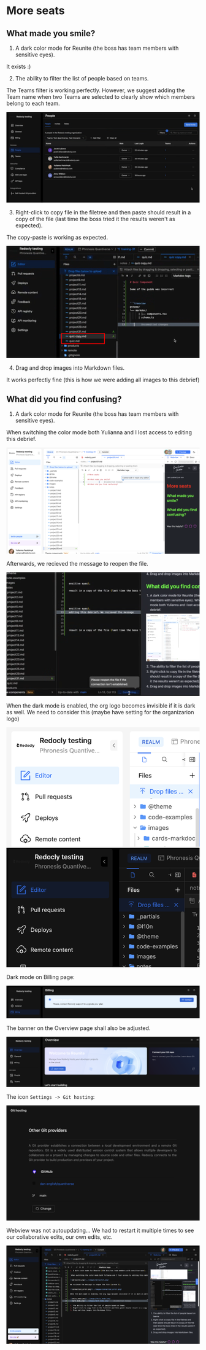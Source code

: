# More seats

## What made you smile?

1. A dark color mode for Reunite (the boss has team members with sensitive eyes).

It exists :) 

2. The ability to filter the list of people based on teams.

The Teams filter is working perfectly. However, we suggest adding the Team name when two Teams are selected to clearly show which members belong to each team.

![teams.png](../images/teams.png)


3. Right-click to copy file in the filetree and then paste should result in a copy of the file (last time the boss tried it the results weren't as expected).

The copy-paste is working as expected.

![copy.png](../images/copy.png)

4. Drag and drop images into Markdown files.

It works perfectly fine (this is how we were adding all images to this debrief)
            
## What did you find confusing?

1. A dark color mode for Reunite (the boss has team members with sensitive eyes).

 When switching the color mode both Yulianna and I lost access to editing this debrief. 

![wm-switch.png](../images/wm-switch.png)

Afterwards, we recieved the message to reopen the file.

![connection_error.png](../images/connection_error.png)

When the dark mode is enabled, the org logo becomes invisible if it is dark as well. We need to consider this (maybe have setting for the organizarion logo)

![white_mode.png](../images/white_mode.png)
![dark_mode.png](../images/dark_mode.png)

Dark mode on Billing page:

![billing.png](../images/billing.png)

The banner on the Overview page shall also be adjusted.

![Overview.png](../images/Overview.png)

The icon `Settings -> Git hosting`:

![Git hosting](../images/dm-git-hosting.png) 


Webview was not autoupdating... We had to restart it multiple times to see our collaborative edits, our own edits, etc. 

![editor.png](../images/editor.png)